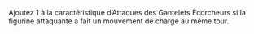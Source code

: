 Ajoutez 1 à la caractéristique d’Attaques
des Gantelets Écorcheurs si la figurine
attaquante a fait un mouvement de
charge au même tour.
